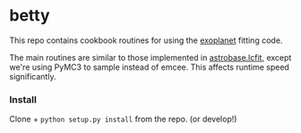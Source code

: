 # betty

This repo contains cookbook routines for using the
[exoplanet](https://github.com/exoplanet-dev/exoplanet) fitting code.

The main routines are similar to those implemented in
[astrobase.lcfit](https://astrobase.readthedocs.io/en/latest/astrobase.lcfit.html#),
except we're using PyMC3 to sample instead of emcee. This affects runtime speed
significantly.

### Install

Clone + `python setup.py install` from the repo. (or develop!)
